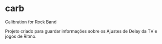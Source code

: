 # carb

Calibration for Rock Band

Projeto criado para guardar informações sobre os Ajustes de Delay da TV e jogos de Ritmo.

